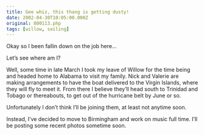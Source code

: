 ```yaml
---
title: Gee whiz, this thang is getting dusty!
date: 2002-04-30T10:05:00.000Z
original: 000113.php
tags: [willow, sailing]
---
```


Okay so I been fallin down on the job here…

Let’s see where am I?

Well, some time in late March I took my leave of Willow for the time being and headed home to Alabama to visit my family. Nick and Valerie are making arrangements to have the boat delivered to the Virgin Islands, where they will fly to meet it. From there I believe they’ll head south to Trinidad and Tobago or thereabouts, to get out of the hurricane belt by June or so.

Unfortunately I don’t think I’ll be joining them, at least not anytime soon.

Instead, I’ve decided to move to Birmingham and work on music full time. I’ll be posting some recent photos sometime soon.
